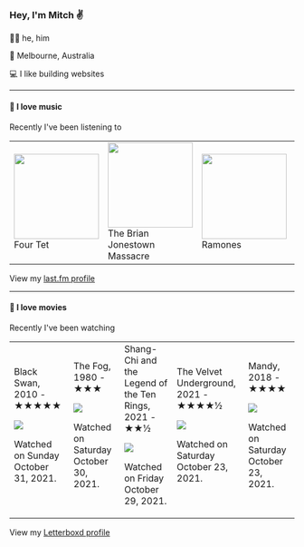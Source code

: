 <article><h3>Hey, I&#x27;m Mitch ✌️</h3><section><p>🙆‍♂️ he, him</p><p>📍 Melbourne, Australia</p><p>💻 I like building websites</p></section><hr/><section><h4>💽 I love music</h4><p>Recently I&#x27;ve been listening to</p><table><tbody><td><img src="https://lastfm.freetls.fastly.net/i/u/174s/b18a7bf5b1354938c924ab0bc1d5bbde.png" height="150px" alt="" role="presentation"/><br/>Four Tet</td><td><img src="https://lastfm.freetls.fastly.net/i/u/174s/60a63d6715a54250c2825b4dffc891d7.png" height="150px" alt="" role="presentation"/><br/>The Brian Jonestown Massacre</td><td><img src="https://lastfm.freetls.fastly.net/i/u/174s/32b61b03e34a4e8a91d3bb0dea72a5b4.png" height="150px" alt="" role="presentation"/><br/>Ramones</td><td><img src="https://lastfm.freetls.fastly.net/i/u/174s/9508856b4a0c8f380809017af9f61974.png" height="150px" alt="" role="presentation"/><br/>The Velvet Underground</td><td><img src="https://lastfm.freetls.fastly.net/i/u/174s/918055ba2eb81528f93a8924dbab88f8.png" height="150px" alt="" role="presentation"/><br/>Brian Eno</td></tbody></table><span>View my <a href="https://www.last.fm/user/mylsb">last.fm profile</a></span></section><hr/><section><h4>📼 I love movies</h4><p>Recently I&#x27;ve been watching</p><table><tbody><td>Black Swan, 2010 - ★★★★★<br/><span> <p><img src="https://a.ltrbxd.com/resized/sm/upload/yt/ae/iz/kj/bIjkE9Og0nulRycj144sCcQcsZ6-0-500-0-750-crop.jpg?k=d61395501d"/></p> <p>Watched on Sunday October 31, 2021.</p> </span></td><td>The Fog, 1980 - ★★★<br/><span> <p><img src="https://a.ltrbxd.com/resized/film-poster/5/1/3/6/2/51362-the-fog-0-500-0-750-crop.jpg?k=f62e7fa18f"/></p> <p>Watched on Saturday October 30, 2021.</p> </span></td><td>Shang-Chi and the Legend of the Ten Rings, 2021 - ★★½<br/><span> <p><img src="https://a.ltrbxd.com/resized/film-poster/4/9/4/9/6/9/494969-shang-chi-and-the-legend-of-the-ten-rings-0-500-0-750-crop.jpg?k=a7f0b07f54"/></p> <p>Watched on Friday October 29, 2021.</p> </span></td><td>The Velvet Underground, 2021 - ★★★★½<br/><span> <p><img src="https://a.ltrbxd.com/resized/film-poster/4/7/2/7/9/7/472797-the-velvet-underground-0-500-0-750-crop.jpg?k=116f474beb"/></p> <p>Watched on Saturday October 23, 2021.</p> </span></td><td>Mandy, 2018 - ★★★★<br/><span> <p><img src="https://a.ltrbxd.com/resized/film-poster/3/9/2/6/5/4/392654-mandy-0-500-0-750-crop.jpg?k=5929778b8b"/></p> <p>Watched on Saturday October 23, 2021.</p> </span></td></tbody></table><span>View my <a href="https://letterboxd.com/myslab/">Letterboxd profile</a></span></section></article>